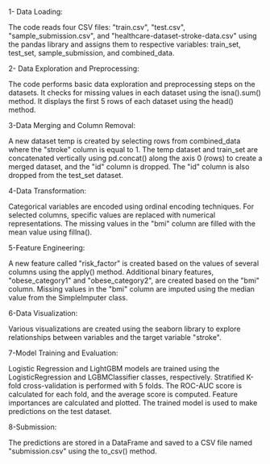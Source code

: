 1- Data Loading:

The code reads four CSV files: "train.csv", "test.csv", "sample_submission.csv", and "healthcare-dataset-stroke-data.csv" using the pandas library and assigns them to respective variables: train_set, test_set, sample_submission, and combined_data.

2- Data Exploration and Preprocessing:

The code performs basic data exploration and preprocessing steps on the datasets.
It checks for missing values in each dataset using the isna().sum() method.
It displays the first 5 rows of each dataset using the head() method.

3-Data Merging and Column Removal:

A new dataset temp is created by selecting rows from combined_data where the "stroke" column is equal to 1.
The temp dataset and train_set are concatenated vertically using pd.concat() along the axis 0 (rows) to create a merged dataset, and the "id" column is dropped.
The "id" column is also dropped from the test_set dataset.

4-Data Transformation:

Categorical variables are encoded using ordinal encoding techniques.
For selected columns, specific values are replaced with numerical representations.
The missing values in the "bmi" column are filled with the mean value using fillna().

5-Feature Engineering:

A new feature called "risk_factor" is created based on the values of several columns using the apply() method.
Additional binary features, "obese_category1" and "obese_category2", are created based on the "bmi" column.
Missing values in the "bmi" column are imputed using the median value from the SimpleImputer class.

6-Data Visualization:

Various visualizations are created using the seaborn library to explore relationships between variables and the target variable "stroke".

7-Model Training and Evaluation:

Logistic Regression and LightGBM models are trained using the LogisticRegression and LGBMClassifier classes, respectively.
Stratified K-fold cross-validation is performed with 5 folds.
The ROC-AUC score is calculated for each fold, and the average score is computed.
Feature importances are calculated and plotted.
The trained model is used to make predictions on the test dataset.

8-Submission:

The predictions are stored in a DataFrame and saved to a CSV file named "submission.csv" using the to_csv() method.